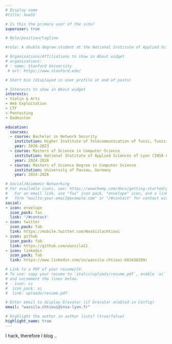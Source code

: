 ```yaml
---
# Display name
#title: XwaSS

# Is this the primary user of the site?
superuser: true

# Role/position/tagline

#role: A double degree student at the National Institute of Applied Sciences of Lyon (INSA Lyon), France and the University of Passau, Germany

# Organizations/Affiliations to show in About widget
# organizations:
# - name: Stanford University
 # url: https://www.stanford.edu/

# Short bio (displayed in user profile at end of posts)	

# Interests to show in About widget
interests:
- Violin & Arts
- Web Exploitation
- CTF
- Pentesting
- Badminton

education:
  courses:
  - course: Bachelor in Network Security
    institution: Higher Institute of Telecommunication of Tunis, Tunisia
    year: 2020-2023
  - course: Masters of Science in Computer Science
    institution: National Institute of Applied Sciences of Lyon (INSA Lyon), France
    year: 2024-2026
  - course: Masters of Science Degree in Computer Science
    institution: University of Passau, Germany
    year: 2024-2026 

# Social/Academic Networking
# For available icons, see: https://wowchemy.com/docs/getting-started/page-builder/#icons
#   For an email link, use "fas" icon pack, "envelope" icon, and a link in the
#   form "mailto:your-email@example.com" or "/#contact" for contact widget.
social:
- icon: envelope
  icon_pack: fas
  link: '/#contact'
- icon: twitter
  icon_pack: fab
  link: https://mobile.twitter.com/WasSiilachtioui 
- icon: github
  icon_pack: fab
  link: https://github.com/wassila11 
- icon: linkedin
  icon_pack: fab
  link: https://www.linkedin.com/in/wassila-chtioui-b81438209/ 

# Link to a PDF of your resume/CV.
# To use: copy your resume to `static/uploads/resume.pdf`, enable `ai` icons in `params.toml`, 
# and uncomment the lines below.
# - icon: cv
#  icon_pack: ai
#  link: uploads/resume.pdf

# Enter email to display Gravatar (if Gravatar enabled in Config)
email: "wassila.chtioui@insa-lyon.fr"

# Highlight the author in author lists? (true/false)
highlight_name: true
---
```


I hack, therefore I blog ..
